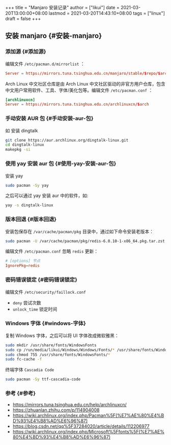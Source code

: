 +++
title = "Manjaro 安装记录"
author = ["likui"]
date = 2021-03-20T13:00:00+08:00
lastmod = 2021-03-20T14:43:10+08:00
tags = ["linux"]
draft = false
+++

## 安装 manjaro {#安装-manjaro}


### 添加源 {#添加源}

编辑文件 `/etc/pacman.d/mirrorlist` ：

```conf
Server = https://mirrors.tuna.tsinghua.edu.cn/manjaro/stable/$repo/$arch
```

Arch Linux 中文社区仓库是由 Arch Linux 中文社区驱动的非官方用户仓库，包含中文用户常用软件、工具、字体/美化包等。编辑文件 `/etc/pacman.conf` ：

```conf
[archlinuxcn]
Server = https://mirrors.tuna.tsinghua.edu.cn/archlinuxcn/$arch
```


### 手动安装 AUR 包 {#手动安装-aur-包}

如 安装 dingtalk

```bash
git clone https://aur.archlinux.org/dingtalk-linux.git
cd dingtalk-linux
makepkg -si
```


### 使用 yay 安装 aur 包 {#使用-yay-安装-aur-包}

安装 yay

```bash
sudo pacman -Sy yay
```

之后可以通过 yay 安装 aur 中的软件，如:

```bash
yay -s dingtalk-linux
```


### 版本回退 {#版本回退}

安装包保存在 `/var/cache/pacman/pkg` 目录中，通过如下命令安装老版本：

```bash
sudo pacman -U /var/cache/pacman/pkg/redis-6.0.10-1-x86_64.pkg.tar.zst
```

编辑文件 `/etc/pacman.conf` 忽略 `redis` 更新：

```conf
# [options] 节点
IgnorePkg=redis
```


### 密码错误锁定 {#密码错误锁定}

编辑文件 `/etc/security/faillock.conf`

-   `deny` 尝试次数
-   `unlock_time` 锁定时间


### Windows 字体 {#windows-字体}

复制 Windows 字体，之后可以将 UI 字体改成微软雅黑：

```bash
sudo mkdir /usr/share/fonts/WindowsFonts
sudo cp /run/media/likui/Windows/Windows/Fonts/* /usr/share/fonts/WindowsFonts
sudo chmod 755 /usr/share/fonts/WindowsFonts/*
sudo fc-cache -f
```

终端字体 `Cascadia Code`

```bash
sudo pacman -Sy ttf-cascadia-code
```


### 参考 {#参考}

-   <https://mirrors.tuna.tsinghua.edu.cn/help/archlinuxcn/>
-   <https://zhuanlan.zhihu.com/p/114904008>
-   <https://wiki.archlinux.org/index.php/Pacman%5F(%E7%AE%80%E4%BD%93%E4%B8%AD%E6%96%87)>
-   <https://blog.csdn.net/qq%5F37284020/article/details/112206977>
-   <https://wiki.archlinux.org/index.php/Microsoft%5Ffonts%5F(%E7%AE%80%E4%BD%93%E4%B8%AD%E6%96%87)>
